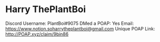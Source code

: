 # Harry ThePlantBoi

Discord Username: PlantBoi#9075
DMed a POAP: Yes
Email: https://www.notion.soharrytheplantboi@gmail.com
Unique POAP Link: http://POAP.xyz/claim/9bin86